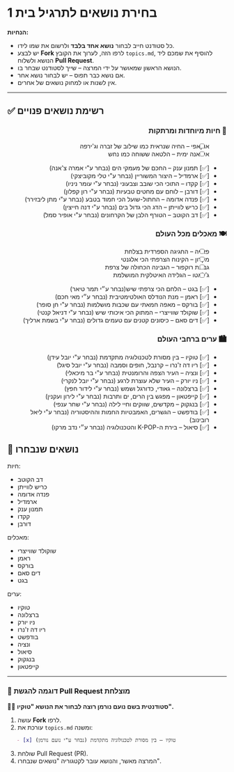 # בחירת נושאים לתרגיל בית 1  
**הנחיות:**  
- כל סטודנט חייב לבחור **נושא אחד בלבד** ולרשום את שמו לידו.  
- יש לבצע **Fork** לרפו הזה, לערוך את הקובץ `topics.md`, להוסיף את שמכם ליד הנושא ולשלוח **Pull Request**.  
- הנושא הראשון שמאושר על ידי המרצה – שייך לסטודנט שבחר בו.  
- אם נושא כבר תפוס – יש לבחור נושא אחר.  
- אין לשנות או למחוק נושאים של אחרים.  

---

## **✅ רשימת נושאים פנויים**  
<div dir="rtl">
   
### **🐾 חיות מיוחדות ומרתקות**  
- [ ] אוקאפי – החיה שנראית כמו שילוב של זברה וג'ירפה  
- [ ] איגואנה ימית – הלטאה ששוחה כמו נחש  
- [✅] תמנון ענק – החכם של מעמקי הים (נבחר ע"י אמרה צ'אנה) 
- [✅] ארמדיל – היצור המשוריין (נבחר ע"י טלי מקוביצקי) 
- [✅] קקדו – התוכי הכי שובב וצבעוני (נבחר ע"י עומר ניניו)
- [✅] דורבן – לוחם עם מחטים טבעיות  (נבחר ע"י רון קפלון)
- [✅] פנדה אדומה – החתול-שועל הכי חמוד בטבע (נבחר ע"י מתן ליבזירר)
- [✅] כריש לווייתן – הדג הכי גדול בים (נבחר ע"י דנה חייצין) 
- [✅] דב הקוטב – הטורף הלבן של הקרחונים (נבחר ע"י אופיר סמל)

### **🍽️ מאכלים מכל העולם**  
- [ ] פאייה – החגיגה הספרדית בצלחת  
- [ ] מקרון – הקינוח הצרפתי הכי אלגנטי  
- [ ] גבינת רוקפור – הגבינה הכחולה של צרפת  
- [ ] ג’לאטו – הגלידה האיטלקית המושלמת  
- [✅] בגט – הלחם הכי צרפתי שיש(נבחר ע״י תמר טיאר)
- [✅] ראמן – מנת הנודלס האולטימטיבית (נבחר ע״י מאי חכם)
- [✅] בורקס – מאפה חמאתי עם שכבות מושלמות (נבחר ע"י חן סופר)
- [✅] שוקולד שווייצרי – המתוק הכי איכותי שיש (נבחר ע"י דניאל קנטי)
- [✅] דים סאם – כיסונים קטנים עם טעמים גדולים (נבחר ע"י בשמת ארליך)

### **🏙️ ערים ברחבי העולם**  
- [✅] טוקיו – בין מסורת לטכנולוגיה מתקדמת (נבחר ע"י יובל עידן)
- [✅] ריו דה ז'נרו – קרנבל, חופים וסמבה (נבחר ע"י יובל סיגל)
- [✅] ונציה – העיר הצפה והרומנטית (נבחר ע"י בר מיכאלי)
- [✅] ניו יורק – העיר שלא עוצרת לרגע (נבחר ע"י יובל לנקרי) 
- [✅] ברצלונה – גאודי, כדורגל ושמש (נבחר ע"י לידור חפץ) 
- [✅] קייפטאון – מפגש בין הרים, ים ותרבות (נבחר ע"י לירון ועקנין)
- [✅] בנגקוק – מקדשים, שווקים וחיי לילה (נבחר ע"י שחר ענפי)
- [✅] בודפשט – הגשרים, האמבטיות החמות וההיסטוריה (נבחר ע"י ליאל רובינוב)
- [✅] סיאול – בירת ה-K-POP והטכנולוגיה (נבחר ע״י נדב מרקו)
</div>

## **📌 נושאים שנבחרו** 
חיות:
- דב הקוטב
- כריש לווייתן
- פנדה אדומה
- ארמדיל
- תמנון ענק
- קקדו
- דורבן

מאכלים:
- שוקולד שווייצרי
- ראמן
- בורקס
- דים סאם
- בגט
  
ערים:
-  טוקיו
-  ברצלונה
-  ניו יורק
-  ריו דה ז'נרו
-  בודפשט
-  ונציה
-  סיאול
-  בנגקוק
-  קייפטאון
  
---

### **📖 דוגמה להגשת Pull Request מוצלחת**  
👩‍🎓 **סטודנטית בשם נועם נורמן רוצה לבחור את הנושא "טוקיו".**  
1. עושה **Fork** לרפו.  
2. עורכת את `topics.md` ומשנה:  
```markdown
   - [x] טוקיו – בין מסורת לטכנולוגיה מתקדמת (נבחר ע"י נועם נורמן)  
```
3. שולחת Pull Request (PR).
4. המרצה מאשר, והנושא עובר לקטגוריה "נושאים שנבחרו".
